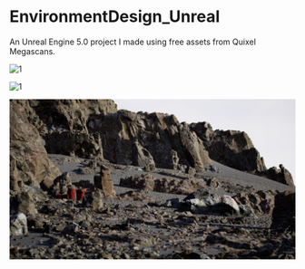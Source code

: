 # EnvironmentDesign_Unreal
An Unreal Engine 5.0 project I made using free assets from Quixel Megascans.

![1](https://github.com/mcdonaldduncan/EnvironmentDesign_Unreal/blob/main/Wallpaper01.png)

![1](https://github.com/mcdonaldduncan/EnvironmentDesign_Unreal/blob/main/close.png)

![1](https://github.com/mcdonaldduncan/EnvironmentDesign_Unreal/blob/main/Capture1.png)
